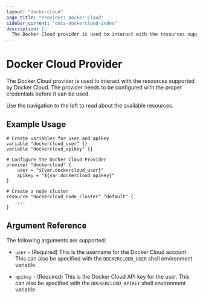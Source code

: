 ```yaml
---
layout: "dockercloud"
page_title: "Provider: Docker Cloud"
sidebar_current: "docs-dockercloud-index"
description: |-
  The Docker Cloud provider is used to interact with the resources supported by Docker Cloud. The provider needs to be configured with the proper credentials before it can be used.
---
```


# Docker Cloud Provider

The Docker Cloud provider is used to interact with the resources
supported by Docker Cloud. The provider needs to be
configured with the proper credentials before it can be used.

Use the navigation to the left to read about the available resources.

## Example Usage

```
# Create variables for user and apikey
variable "dockercloud_user" {}
variable "dockercloud_apikey" {}

# Configure the Docker Cloud Provider
provider "dockercloud" {
    user = "${var.dockercloud_user}"
    apikey = "${var.dockercloud_apikey}"
}

# Create a node cluster
resource "dockercloud_node_cluster" "default" {
    ...
}
```

## Argument Reference

The following arguments are supported:

* `user` - (Required) This is the username for the Docker Cloud account. This
  can also be specified with the `DOCKERCLOUD_USER` shell environment variable.

* `apikey` - (Required) This is the Docker Cloud API key for the user. This
  can also be specified with the `DOCKERCLOUD_APIKEY` shell environment variable.
